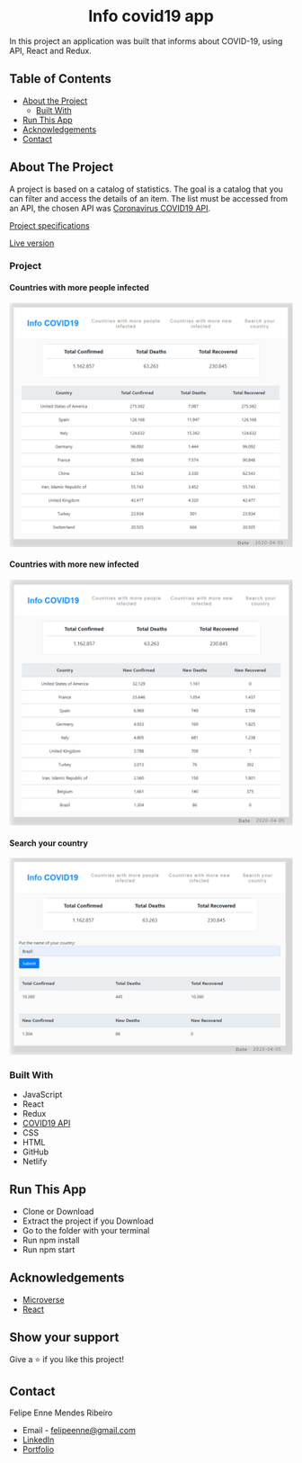 <br />
<h1 align="center">Info covid19 app</h1>

In this project an application was built that informs about COVID-19, using API, React and Redux.

## Table of Contents

- [About the Project](#about-the-project)
  - [Built With](#built-with)
- [Run This App](#run-this-app)
- [Acknowledgements](#acknowledgements)
- [Contact](#contact)

## About The Project

A project is based on a catalog of statistics. The goal is a catalog that you can filter and access the details of an item. The list must be accessed from an API, the chosen API was <a href="https://covid19api.com/">Coronavirus COVID19 API</a>.

<a href="https://www.notion.so/Catalogue-of-Statistics-72446e7fa33c403a9b6a0bc1de5c6cf5">Project specifications</a>

<a href="https://upbeat-kirch-c70050.netlify.app/">Live version</a>

### Project

#### Countries with more people infected

<img src="./public/assets/img/CMP.png" alt="img" />

#### Countries with more new infected

<img src="./public/assets/img/CMNP.png" alt="img" />

#### Search your country

<img src="./public/assets/img/SB.png" alt="img" />


### Built With
- JavaScript
- React
- Redux
- <a href="https://covid19api.com/">COVID19 API</a>
- CSS
- HTML
- GitHub
- Netlify

## Run This App

- Clone or Download
- Extract the project if you Download
- Go to the folder with your terminal
- Run npm install
- Run npm start

## Acknowledgements

- [Microverse](https://www.microverse.org/)
- [React](https://reactjs.org/)

## Show your support

Give a ⭐️ if you like this project!

## Contact
Felipe Enne Mendes Ribeiro
* Email - felipeenne@gmail.com
* <a href="https://www.linkedin.com/in/felipe-enne/" target="_blank">LinkedIn</a>
* <a href="https://felipeenne.com/" target="_blank">Portfolio</a>
